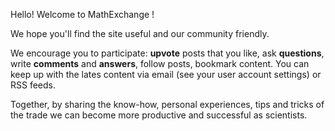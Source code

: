 
Hello! Welcome to MathExchange <i class="globe icon"></i> !

We hope you'll find the site useful and our community friendly.

We encourage you to participate: **upvote** posts that you like,
ask **questions**, write **comments** and **answers**, follow posts, bookmark content.
You can keep up with the lates content via email (see your user account settings) or RSS feeds.

Together, by sharing the know-how, personal experiences, tips and tricks of the trade we can
become more productive and successful as scientists.
